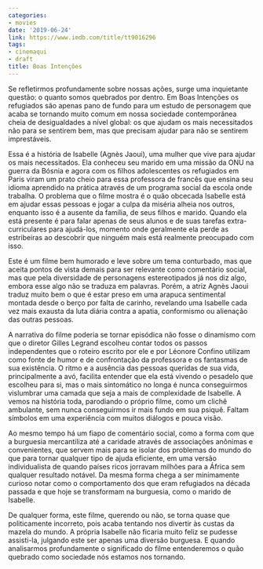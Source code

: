 ```yaml
---
categories:
- movies
date: '2019-06-24'
link: https://www.imdb.com/title/tt9016296
tags:
- cinemaqui
- draft
title: Boas Intenções
---
```


Se refletirmos profundamente sobre nossas ações, surge uma inquietante questão: o quanto somos quebrados por dentro. Em Boas Intenções os refugiados são apenas pano de fundo para um estudo de personagem que acaba se tornando muito comum em nossa sociedade contemporânea cheia de desigualdades a nível global: os que ajudam os mais necessitados não para se sentirem bem, mas que precisam ajudar para não se sentirem imprestáveis.

Essa é a história de Isabelle (Agnès Jaoui), uma mulher que vive para ajudar os mais necessitados. Ela conheceu seu marido em uma missão da ONU na guerra da Bósnia e agora com os filhos adolescentes os refugiados em Paris viram um prato cheio para essa professora de francês que ensina seu idioma aprendido na prática através de um programa social da escola onde trabalha. O problema que o filme mostra é o quão obcecada Isabelle está em ajudar essas pessoas e jogar a culpa da miséria alheia nos outros, enquanto isso é a ausente da família, de seus filhos e marido. Quando ela está presente é para falar apenas de seus alunos e de suas tarefas extra-curriculares para ajudá-los, momento onde geralmente ela perde as estribeiras ao descobrir que ninguém mais está realmente preocupado com isso.

Este é um filme bem humorado e leve sobre um tema conturbado, mas que aceita pontos de vista demais para ser relevante como comentário social, mas que pela diversidade de personagens estereotipados já nos diz algo, embora esse algo não se traduza em palavras. Porém, a atriz Agnès Jaoui traduz muito bem o que é estar preso em uma arapuca sentimental montada desde o berço por falta de carinho, revelando uma Isabelle cada vez mais exausta da luta diária contra a apatia, conformismo ou alienação das outras pessoas.

A narrativa do filme poderia se tornar episódica não fosse o dinamismo com que o diretor Gilles Legrand escolheu contar todos os passos independentes que o roteiro escrito por ele e por Léonore Confino utilizam como fonte de humor e de confrontação da professora e os fantasmas de sua existência. O ritmo e a ausência das pessoas queridas de sua vida, principalmente a avó, facilita entender que ela está vivendo o pesadelo que escolheu para si, mas o mais sintomático no longa é nunca conseguirmos vislumbrar uma camada que seja a mais de complexidade de Isabelle. A vemos na história toda, parodiando o próprio filme, como um clichê ambulante, sem nunca conseguirmos ir mais fundo em sua psiquê. Faltam símbolos em uma experiência com muitos diálogos e pouca visão.

Ao mesmo tempo há um fiapo de comentário social, como a forma com que a burguesia mercantiliza até a caridade através de associações anônimas e convenientes, que servem mais para se isolar dos problemas do mundo do que para tornar qualquer tipo de ajuda eficiente, em uma versão individualista de quando países ricos jorravam milhões para a África sem qualquer resultado notável. Da mesma forma chega a ser minimamente curioso notar como o comportamento dos que eram refugiados na década passada e que hoje se transformam na burguesia, como o marido de Isabelle.

De qualquer forma, este filme, querendo ou não, se torna quase que politicamente incorreto, pois acaba tentando nos divertir às custas da mazela do mundo. A própria Isabelle não ficaria muito feliz se pudesse assisti-la, julgando este ser apenas uma diversão burguesa. E quando analisarmos profundamente o significado do filme entenderemos o quão quebrado como sociedade nós estamos nos tornando.